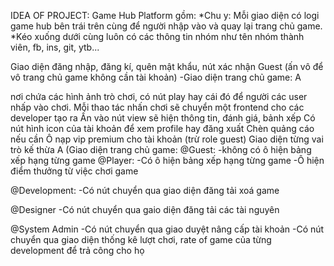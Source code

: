 IDEA OF PROJECT: Game Hub Platform gồm: *Chu y: Mỗi giao diện có logi game hub bên trái trên cùng để người nhập vào và quay lại trang chủ game. *Kéo xuống dưới cùng luôn có các thông tin nhóm như tên nhóm thành viên, fb, ins, git, ytb...

Giao diện đăng nhập, đăng kí, quên mật khẩu, nút xác nhận Guest (ấn vô để vô trang chủ game không cần tài khoản)
-Giao diện trang chủ game: A

nơi chứa các hình ảnh trò chơi, có nút play hay cái đó để người các user nhấp vào chơi. Mỗi thao tác nhấn chơi sẽ chuyển một frontend cho các developer tạo ra
Ấn vào nút view sẽ hiện thông tin, đánh giá, bảnh xếp
Có nút hình icon của tài khoản để xem profile hay đăng xuất
Chèn quảng cáo nếu cần
Ô nạp vip premium cho tài khoản (trừ role guest)
Giao diện từng vai trò kế thừa A (Giao diện trang chủ game: @Guest: -không có ô hiện bảng xếp hạng từng game @Player: -Có ô hiện bảng xếp hạng từng game -Ô hiện điểm thưởng từ việc chơi game

@Development: -Có nút chuyển qua giao diện đăng tải xoá game

@Designer -Có nút chuyển qua gaio diện đăng tải các tài nguyên

@System Admin -Có nút chuyển qua giao duyệt nâng cấp tài khoản -Có nút chuyển qua giao diện thống kê lượt chơi, rate of game của từng development để trả công cho họ
